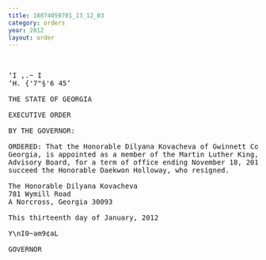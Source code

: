 ```yaml
---
title: 18074059701_13_12_03
category: orders
year: 2012
layout: order
---
```


<pre> 

‘I ,.~ I
‘H. {'7"§'6 45’

THE STATE OF GEORGIA

EXECUTIVE ORDER

BY THE GOVERNOR:

ORDERED: That the Honorable Dilyana Kovacheva of Gwinnett County,
Georgia, is appointed as a member of the Martin Luther King, Jr.
Advisory Board, for a term of office ending November 18, 2015, to
succeed the Honorable Daekwon Holloway, who resigned.

The Honorable Dilyana Kovacheva
781 Wymill Road
A Norcross, Georgia 30093

This thirteenth day of January, 2012

Y\nI0~am9¢aL

GOVERNOR

</pre>

